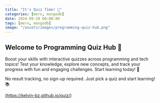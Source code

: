 ```yaml
---
title: "It's Quiz Time! 🎯"
categories: [mern, mongodb]
date: 2024-09-20 00:00:00
tags: [mern, mongodb]
image: "/assets/images/programming-quiz-hub.png"
---
```



## Welcome to Programming Quiz Hub 🎯
Boost your skills with interactive quizzes across programming and tech topics! Test your knowledge, explore new concepts, and track your progress with fun and engaging challenges. Start learning today! 🚀

No result tracking, no sign-up required. Just pick a quiz and start learning! 📚

<a href="https://kelvin-bz.github.io/quiz/">(https://kelvin-bz.github.io/quiz/)</a> 


